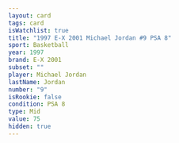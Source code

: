 ```yaml
---
layout: card
tags: card
isWatchlist: true
title: "1997 E-X 2001 Michael Jordan #9 PSA 8"
sport: Basketball
year: 1997
brand: E-X 2001
subset: ""
player: Michael Jordan
lastName: Jordan
number: "9"
isRookie: false
condition: PSA 8
type: Mid
value: 75
hidden: true
---
```

